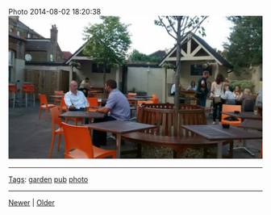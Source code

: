 <!--
title: Photo 2014-08-02 18
date: 2020-06-28T14:49:39.954Z
tags: garden, pub, photo
-->




Photo 2014-08-02 18:20:38
![](93606770087-0.jpg)

<!--BOTTOM-POST-NAVIGATION-->
---

[Tags](tags.md): [garden](tag-garden.md) [pub](tag-pub.md) [photo](tag-photo.md)

---

[Newer](93606392807.md) | [Older](93758445247.md)